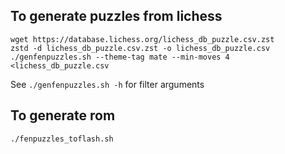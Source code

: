 ## To generate puzzles from lichess

```
wget https://database.lichess.org/lichess_db_puzzle.csv.zst
zstd -d lichess_db_puzzle.csv.zst -o lichess_db_puzzle.csv
./genfenpuzzles.sh --theme-tag mate --min-moves 4 <lichess_db_puzzle.csv
```

See `./genfenpuzzles.sh -h` for filter arguments

## To generate rom

```
./fenpuzzles_toflash.sh
```

